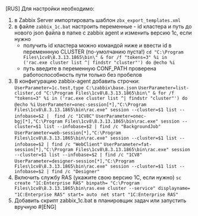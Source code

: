 [RUS]
Для настройки необходимо:
1) в Zabbix Server импортировать шаблон `zbx_export_templates.xml`
2) в файле `zabbix_1c.bat` настроить переменные - id кластера и путь до нового json файла в папке с zabbix agent и изменить версию 1с, если нужно
	- получить id кластера можно командой ниже и ввести id в переменнную CLUSTER (по-умолчанию пуста!)
`
cd "C:\Program Files\1cv8\8.3.13.1865\bin\" & for /f "tokens=3" %i in ('rac.exe cluster list ^| findstr "cluster"') do @echo %i
`
	- путь введите в переменную CONF_PATH проверена работоспособность пути только без пробелов
3) В конфигурацию zabbix-agent добавить строчки:
`UserParameter=1c.test,type C:\zabbix\base.json`
`UserParameter=list-clister,cd "C:\Program Files\1cv8\8.3.13.1865\bin\" & for /f "tokens=3" %i in ('rac.exe cluster list ^| findstr "cluster"') do @echo %i`
`UserParameter=onec-session[*],"C:\Program Files\1cv8\8.3.13.1865\bin\rac.exe" session --cluster=$1 list --infobase=$2 |  find /c "1CV8C"`
`UserParameter=onec-bgj[*],"C:\Program Files\1cv8\8.3.13.1865\bin\rac.exe" session --cluster=$1 list --infobase=$2 | find /c "BackgroundJob"`
`UserParameter=web-session[*],"C:\Program Files\1cv8\8.3.13.1865\bin\rac.exe" session --cluster=$1 list --infobase=$2 | find /c "WebClient"`
`UserParameter=fat-session[*],"C:\Program Files\1cv8\8.3.13.1865\bin\rac.exe" session --cluster=$1 list --infobase=$2 | find /c "1CV8"`
`UserParameter=designer-session[*],"C:\Program Files\1cv8\8.3.13.1865\bin\rac.exe" session --cluster=$1 list --infobase=$2 | find /c "Designer"`
4) Включить службу RAS (укажите свою версию 1С, если нужно)
`sc create "1C:Enterprise RAS" binpath= "C:\Program Files\1cv8\8.3.13.1865\bin\ras.exe cluster --service" displayname= "1C:Enterprise RAS" start= auto `
`net start "1C:Enterprise RAS"`
5) Добавить скрипт zabbix_1c.bat в планировщик задач или запустить вручную
#[ENG]
